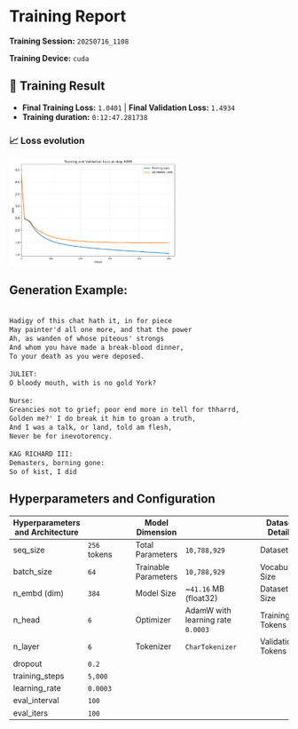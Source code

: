 # Training Report

**Training Session:** `20250716_1108`

**Training Device:** `cuda`

## 🎯 Training Result

- **Final Training Loss:** `1.0401` | **Final Validation Loss:** `1.4934`
- **Training duration:** `0:12:47.281738`

### 📈 Loss evolution

<img src="losses.png" alt="Training and Validation Loss" width="60%"/>

## Generation Example:
```

Hadigy of this chat hath it, in for piece
May painter'd all one more, and that the power
Ah, as wanden of whose piteous' strongs
And whom you have made a break-blood dinner,
To your death as you were deposed.

JULIET:
O bloody mouth, with is no gold York?

Nurse:
Greancies not to grief; poor end more in tell for thharrd,
Golden me?' I do break it him to groan a truth,
And I was a talk, or land, told am flesh,
Never be for inevotorency.

KAG RICHARD III:
Demasters, borning gone:
So of kist, I did
```

## Hyperparameters and Configuration

| Hyperparameters and Architecture |                            | | | Model Dimension         |                                                  | | | Dataset Details      |                                                            |
|----------------------------------|----------------------------|-|-|-------------------------|--------------------------------------------------|-|-|----------------------|------------------------------------------------------------|
| seq_size                       | `256` tokens   | | | Total Parameters        | `10,788,929`                               | | | Dataset              | `data/tinyshakespeare.txt`                                              |
| batch_size                     | `64`        | | | Trainable Parameters    | `10,788,929`                           | | | Vocabulary Size      | `65` tokens                                    |
| n_embd (dim)                   | `384`            | | | Model Size              | ~`41.16` MB (float32)  | | | Dataset Size         | `1,115,394` tokens               |
| n_head                      | `6`         | | | Optimizer               | AdamW with learning rate `0.0003`| | | Training Tokens      | `1,003,854` tokens (90.0%)|
| n_layer                       | `6`          | | | Tokenizer               | `CharTokenizer`                        | | | Validation Tokens    | `111,540` tokens (10.0%)|
| dropout                        | `0.2`           | | |                         |                                                  | | |                      |                                                            |
| training_steps                 | `5,000`  | | |                         |                                                  | | |                      |                                                            |
| learning_rate                  | `0.0003`     | | |                         |                                                  | | |                      |                                                            |
| eval_interval                  | `100`     | | |                         |                                                  | | |                      |                                                            |
| eval_iters                     | `100`        | | |                         |                                                  | | |                      |                                                            |


    